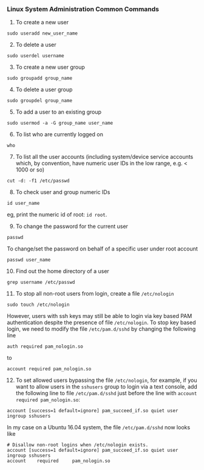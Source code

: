 ### Linux System Administration Common Commands

1.	To create a new user
```
sudo useradd new_user_name
```
2.	To delete a user
```
sudo userdel username
```
3.	To create a new user group
```
sudo groupadd group_name
```
4.	To delete a user group
```
sudo groupdel group_name
```
5. To add a user to an existing group
```
sudo usermod -a -G group_name user_name
```
6.	To list who are currently logged on
```
who
```
7.	To list all the user accounts (including system/device service accounts which, by convention, have numeric user IDs in the low range, e.g. < 1000 or so)
```
cut -d: -f1 /etc/passwd
```
8.	To check user and group numeric IDs
```
id user_name
```
eg, print the numeric id of root: `id root`.

9.	To change the password for the current user
```
passwd
```
To change/set the password on behalf of a specific user under root account
```
passwd user_name
```
10.	Find out the home directory of a user
```
grep username /etc/passwd
```
11.	To stop all non-root users from login, create a file `/etc/nologin`
```
sudo touch /etc/nologin
```
However, users with ssh keys may still be able to login via key based PAM authentication despite the presence of file `/etc/nologin`. To stop key based login, we need to modify the file `/etc/pam.d/sshd` by changing the following line
```
auth required pam_nologin.so
```
to
```
account required pam_nologin.so
```
12.	To set allowed users bypassing the file `/etc/nologin`, for example, if you want to allow users in the `sshusers` group to login via a text console, add the following line to file `/etc/pam.d/sshd` just before the line with `account required pam_nologin.so`:
```
account [success=1 default=ignore] pam_succeed_if.so quiet user ingroup sshusers
```
In my case on a Ubuntu 16.04 system, the file `/etc/pam.d/sshd` now looks like
```
# Disallow non-root logins when /etc/nologin exists.
account [success=1 default=ignore] pam_succeed_if.so quiet user ingroup sshusers
account    required     pam_nologin.so
```

